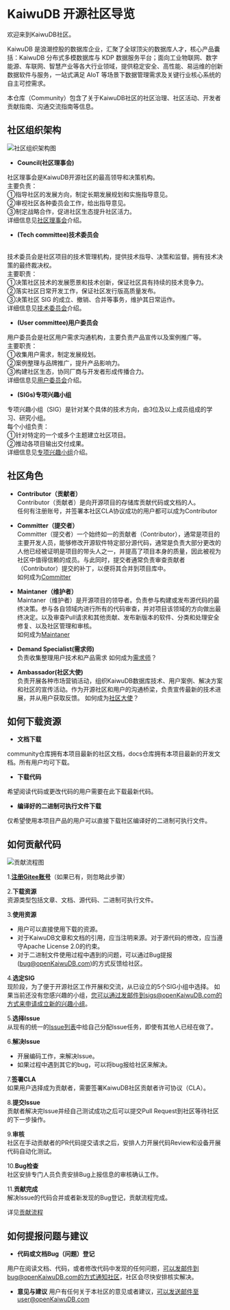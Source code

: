 # KaiwuDB 开源社区导览

欢迎来到KaiwuDB社区。

KaiwuDB 是浪潮控股的数据库企业，汇聚了全球顶尖的数据库人才，核心产品囊括：KaiwuDB 分布式多模数据库与 KDP 数据服务平台；面向工业物联网、数字能源、车联网、智慧产业等各大行业领域，提供稳定安全、高性能、易运维的创新数据软件与服务，一站式满足 AIoT 等场景下数据管理需求及关键行业核心系统的自主可控需求。

本仓库（Community）包含了关于KaiwuDB社区的社区治理、社区活动、开发者贡献指南、沟通交流指南等信息。

## 社区组织架构

![社区组织架构图](https://gitee.com/kaiwudb/Community/Figures/Organization_structure.png)


- **Council(社区理事会)**

社区理事会是KaiwuDB开源社区的最高领导和决策机构。 
<br>主要负责：  
①指导社区的发展方向，制定长期发展规划和实施指导意见。  
②审视社区各种委员会工作，给出指导意见。
<br>③制定战略合作，促进社区生态提升社区活力。
<br>详细信息见[社区理事会](![](https://gitee.com/kaiwudb/Community/Council.md))介绍。

- **(Tech committee)技术委员会**

<br>技术委员会是社区项目的技术管理机构，提供技术指导、决策和监督。拥有技术决策的最终裁决权。<br>主要职责：
<br>①决策社区技术的发展愿景和技术创新，保证社区具有持续的技术竞争力。
<br>②落实社区日常开发工作，保证社区发行版高质量发布。
<br>③决策社区 SIG 的成立、撤销、合并等事务，维护其日常运作。
<br>详细信息见[技术委员会](![](https://gitee.com/kaiwudb/Community/Tech_committee.md))介绍。

- **(User committee)用户委员会**

用户委员会是社区用户需求沟通机构，主要负责产品宣传以及案例推广等。<br>主要职责：
<br>①收集用户需求，制定发展规划。
<br>②案例整理与品牌推广，提升产品影响力。
<br>③构建社区生态，协同厂商与开发者形成传播合力。
<br>详细信息见[用户委员会](![](https://gitee.com/kaiwudb/Community/User_committee.md))介绍。

- **(SIGs)专项兴趣小组**

专项兴趣小组（SIG）是针对某个具体的技术方向，由3位及以上成员组成的学习、研究小组。
<br>每个小组负责：
<br>①针对特定的一个或多个主题建立社区项目。
<br>②推动各项目输出交付成果。
<br>详细信息见[专项兴趣小组](![](https://gitee.com/kaiwudb/Community/SIGs.md))介绍。
## 社区角色
- **Contributor（贡献者）**
<br>Contributor（贡献者）是向开源项目的存储库贡献代码或文档的人。
<br>任何有注册账号，并签署本社区CLA协议成功的用户都可以成为Contributor

- **Committer（提交者）**
<br>Committer（提交者）一个始终如一的贡献者（Contributor），通常是项目的主要开发人员，能够修改开源软件特定部分源代码，通常是负责大部分更改的人他已经被证明是项目的带头人之一，并提高了项目本身的质量，因此被视为社区中值得信赖的成员。与此同时，提交者通常负责审查贡献者（Contributor）提交的补丁，以便将其合并到项目库中。
<br>如何成为[Committer](![](https://gitee.com/kaiwudb/Community/Tech_committee.md))

- **Maintaner（维护者）**
<br>Maintaner（维护者）是开源项目的领导者。负责参与构建或发布源代码的最终决策。参与各自领域内进行所有的代码审查，并对项目该领域的方向做出最终决定。以及审查Pull请求和其他贡献、发布新版本的软件、分类和处理安全修复、以及社区管理和审核。
<br>如何成为[Maintaner](https://gitee.com/kaiwudb/Community/Tech_committee.md)

- **Demand Specialist(需求师)**
<br>负责收集整理用户技术和产品需求
如何成为[需求师](https://gitee.com/kaiwudb/Community/User_committee.md)？
- **Ambassador(社区大使)**
<br>负责开展各种市场营销活动，组织KaiwuDB数据库技术、用户案例、解决方案和社区的宣传活动。作为开源社区和用户的沟通桥梁，负责宣传最新的技术进展，并从用户获取反馈。
如何成为[社区大使](https://gitee.com/kaiwudb/Community/User_committee.md)？
## 如何下载资源
- **文档下载**

community仓库拥有本项目最新的社区文档，docs仓库拥有本项目最新的开发文档。所有用户均可下载。

- **下载代码**

希望阅读代码或更改代码的用户需要在此下载最新代码。

- **编译好的二进制可执行文件下载**

仅希望使用本项目产品的用户可以直接下载社区编译好的二进制可执行文件。
## 如何贡献代码
![贡献流程图](https://gitee.com/kaiwudb/Community/Figures/KaiwuDB_contribute_process.png)

1.[**注册Gitee账号**](https://gitee.com/signup?redirect_to_url=%2F)（如果已有，则忽略此步骤）

2.**下载资源**
<br>资源类型包括文章、文档、源代码、二进制可执行文件。

3.**使用资源**

- 用户可以直接使用下载的资源。
- 对于KaiwuDB文章和文档的引用，应当注明来源。对于源代码的修改，应当遵守Apache License 2.0的约束。
- 对于二进制文件使用过程中遇到的问题，可以通过Bug提报(bug@openKaiwuDB.com)的方式反馈给社区。

4.**选定SIG**
<br>现阶段，为了便于开源社区工作开展和交流，从已设立的5个SIG小组中选择。
如果当前还没有您感兴趣的小组，您可以通过发邮件到sigs@openKaiwuDB.com的方式来申请成立新的兴趣小组。

5.**选择Issue**
<br>从现有的统一的[Issue列表](https://gitee.com/kaiwudb/issues)中给自己分配Issue任务，即使有其他人已经在做了。

6.**解决Issue**

- 开展编码工作，来解决Issue。
- 如果过程中遇到其它的bug，可以将bug报给社区来解决。

7.**签署CLA**
<br>如果用户选择成为贡献者，需要签署KaiwuDB社区贡献者许可协议（CLA）。

8.**提交Issue**
<br>贡献者解决完Issue并经自己测试成功之后可以提交Pull Request到社区等待社区的下一步操作。

9.**审核**
<br>社区在手动贡献者的PR代码提交请求之后，安排人力开展代码Review和设备开展代码自动化测试。

10.**Bug检查**
<br>社区安排专门人员负责安排Bug上报信息的审核确认工作。

11.**贡献完成**
<br>解决Issue的代码合并或者新发现的Bug登记，贡献流程完成。

详见[贡献流程](https://gitee.com/kaiwudb/Community/Contribute_process.md)

## 如何提报问题与建议
- **代码或文档Bug（问题）登记**

用户在阅读文档、代码，或者修改代码中发现的任何问题，可以发邮件到bug@openKaiwuDB.com的方式通知社区，社区会尽快安排核实解决。

- **意见与建议**
用户有任何关于本社区的意见或者建议，可以发送邮件至user@openKaiwuDB.com